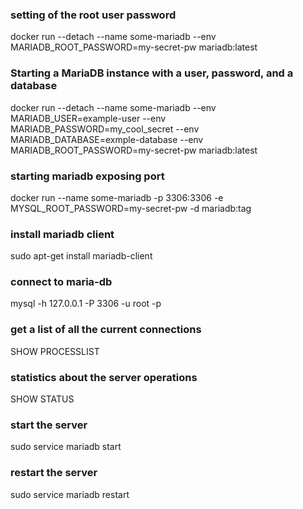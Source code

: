### setting of the root user password
docker run --detach --name some-mariadb --env MARIADB_ROOT_PASSWORD=my-secret-pw  mariadb:latest

### Starting a MariaDB instance with a user, password, and a database
docker run --detach --name some-mariadb --env MARIADB_USER=example-user --env MARIADB_PASSWORD=my_cool_secret --env MARIADB_DATABASE=exmple-database --env MARIADB_ROOT_PASSWORD=my-secret-pw  mariadb:latest

### starting mariadb exposing port
docker run --name some-mariadb -p 3306:3306 -e MYSQL_ROOT_PASSWORD=my-secret-pw -d mariadb:tag

### install mariadb client
sudo apt-get install mariadb-client

### connect to maria-db
mysql -h 127.0.0.1 -P 3306 -u root -p

### get a list of all the current connections
SHOW PROCESSLIST

### statistics about the server operations
SHOW STATUS 

### start the server
sudo service mariadb start

### restart the server
sudo service mariadb restart